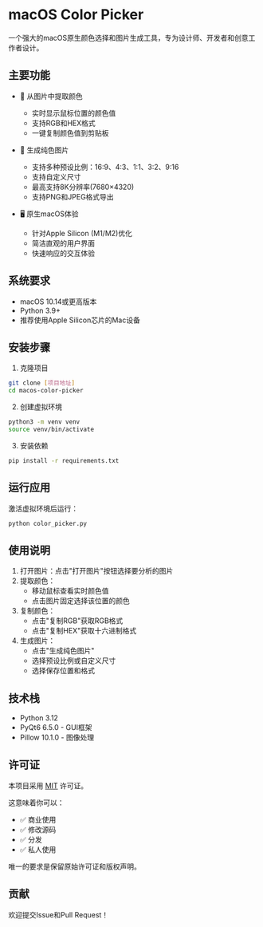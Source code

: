 # macOS Color Picker

一个强大的macOS原生颜色选择和图片生成工具，专为设计师、开发者和创意工作者设计。

## 主要功能

- 🎨 从图片中提取颜色
  - 实时显示鼠标位置的颜色值
  - 支持RGB和HEX格式
  - 一键复制颜色值到剪贴板

- 📸 生成纯色图片
  - 支持多种预设比例：16:9、4:3、1:1、3:2、9:16
  - 支持自定义尺寸
  - 最高支持8K分辨率(7680×4320)
  - 支持PNG和JPEG格式导出

- 🖥️ 原生macOS体验
  - 针对Apple Silicon (M1/M2)优化
  - 简洁直观的用户界面
  - 快速响应的交互体验

## 系统要求

- macOS 10.14或更高版本
- Python 3.9+
- 推荐使用Apple Silicon芯片的Mac设备

## 安装步骤

1. 克隆项目
```bash
git clone [项目地址]
cd macos-color-picker
```

2. 创建虚拟环境
```bash
python3 -m venv venv
source venv/bin/activate
```

3. 安装依赖
```bash
pip install -r requirements.txt
```

## 运行应用

激活虚拟环境后运行：
```bash
python color_picker.py
```

## 使用说明

1. 打开图片：点击"打开图片"按钮选择要分析的图片
2. 提取颜色：
   - 移动鼠标查看实时颜色值
   - 点击图片固定选择该位置的颜色
3. 复制颜色：
   - 点击"复制RGB"获取RGB格式
   - 点击"复制HEX"获取十六进制格式
4. 生成图片：
   - 点击"生成纯色图片"
   - 选择预设比例或自定义尺寸
   - 选择保存位置和格式

## 技术栈

- Python 3.12
- PyQt6 6.5.0 - GUI框架
- Pillow 10.1.0 - 图像处理

## 许可证

本项目采用 [MIT](LICENSE) 许可证。

这意味着你可以：
- ✅ 商业使用
- ✅ 修改源码
- ✅ 分发
- ✅ 私人使用

唯一的要求是保留原始许可证和版权声明。

## 贡献

欢迎提交Issue和Pull Request！
